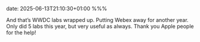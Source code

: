 date: 2025-06-13T21:10:30+01:00
%%%

And that’s WWDC labs wrapped up. Putting Webex away for another year. Only did 5 labs this year, but very useful as always. Thank you Apple people for the help!
